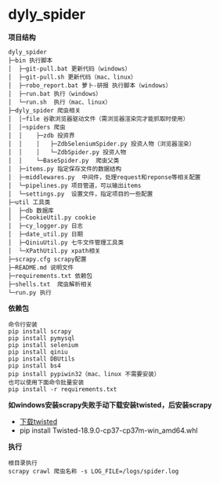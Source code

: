 # dyly_spider
**项目结构** 
```
dyly_spider
├─bin 执行脚本
│  ├─git-pull.bat 更新代码（windows）
│  ├─git-pull.sh 更新代码（mac、linux）
│  ├─robo_report.bat 萝卜-研报 执行脚本（windows）
│  ├─run.bat 执行（windows）
│  └─run.sh  执行（mac、linux）
├─dyly_spider 爬虫相关
│  │─file 谷歌浏览器驱动文件（需浏览器渲染完才能抓取时使用）
│  │─spiders 爬虫
│  │    ├─zdb 投资界
│  │    │   ├─ZdbSeleniumSpider.py 投资人物（浏览器渲染）
│  │    │   └─ZdbSpider.py 投资人物
│  │    └─BaseSpider.py  爬虫父类
│  ├─items.py 指定保存文件的数据结构
│  ├─middlewares.py  中间件，处理request和reponse等相关配置
│  └─pipelines.py 项目管道，可以输出items
│  └─settings.py  设置文件，指定项目的一些配置
├─util 工具类
│  ├─db 数据库
│  ├─CookieUtil.py cookie
│  ├─cy_logger.py 日志
│  ├─date_util.py 日期
│  ├─QiniuUtil.py 七牛文件管理工具类
│  └─XPathUtil.py xpath相关
├─scrapy.cfg scrapy配置 
├─README.md 说明文件
├─requirements.txt 依赖包
├─shells.txt  爬虫解析相关
└─run.py 执行
```
**依赖包**
```
命令行安装
pip install scrapy
pip install pymysql
pip install selenium
pip install qiniu
pip install DBUtils
pip install bs4
pip install pypiwin32（mac、linux 不需要安装）
也可以使用下面命令批量安装
pip install -r requirements.txt
```
**如windows安装scrapy失败手动下载安装twisted，后安装scrapy**
- [下载twisted](https://www.lfd.uci.edu/~gohlke/pythonlibs/#twisted)
- pip install Twisted-18.9.0-cp37-cp37m-win_amd64.whl

**执行**
```
根目录执行
scrapy crawl 爬虫名称 -s LOG_FILE=/logs/spider.log
```